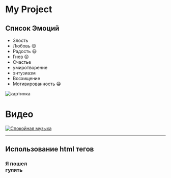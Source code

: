 # My Project
## Список Эмоций
* Злость
* Любовь :blush:
* Радость :smiley:
* Гнев :persevere:
* Счастье
* умиротворение
* энтузиазм
* Восхищение
* Мотивированность :grinning:


![картинка](https://illustrators.ru/uploads/product/image/15592/2022-01-13_09-24-48.png)

# Видео
[![Спокойная музыка](https://thumbs.dreamstime.com/b/%D1%81%D0%BF%D0%BE%D0%BA%D0%BE%D0%B9%D0%BD%D1%8B%D0%B9-%D0%BF%D0%B5%D0%B9%D0%B7%D0%B0%D0%B6-%D0%BE%D0%B7%D0%B5%D1%80%D0%B0-%D0%BD%D0%B0-%D1%81%D1%83%D0%BC%D1%80%D0%B0%D0%BA%D0%B5-%D0%B2-%D1%84%D0%B8%D0%BD-%D1%8F%D0%BD-%D0%B8%D0%B8-67500836.jpg)](https://www.youtube.com/watch?v=kUhWprE6nF8)

---
## Использование html тегов
### Я пошел <br> гулять
